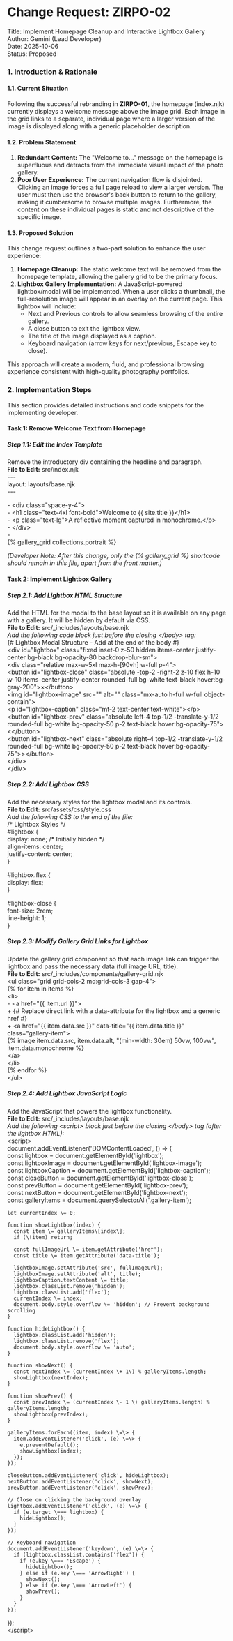# **Change Request: ZIRPO-02**

Title: Implement Homepage Cleanup and Interactive Lightbox Gallery  
Author: Gemini (Lead Developer)  
Date: 2025-10-06  
Status: Proposed

### **1\. Introduction & Rationale**

#### **1.1. Current Situation**

Following the successful rebranding in **ZIRPO-01**, the homepage (index.njk) currently displays a welcome message above the image grid. Each image in the grid links to a separate, individual page where a larger version of the image is displayed along with a generic placeholder description.

#### **1.2. Problem Statement**

1. **Redundant Content:** The "Welcome to..." message on the homepage is superfluous and detracts from the immediate visual impact of the photo gallery.  
2. **Poor User Experience:** The current navigation flow is disjointed. Clicking an image forces a full page reload to view a larger version. The user must then use the browser's back button to return to the gallery, making it cumbersome to browse multiple images. Furthermore, the content on these individual pages is static and not descriptive of the specific image.

#### **1.3. Proposed Solution**

This change request outlines a two-part solution to enhance the user experience:

1. **Homepage Cleanup:** The static welcome text will be removed from the homepage template, allowing the gallery grid to be the primary focus.  
2. **Lightbox Gallery Implementation:** A JavaScript-powered lightbox/modal will be implemented. When a user clicks a thumbnail, the full-resolution image will appear in an overlay on the current page. This lightbox will include:  
   * Next and Previous controls to allow seamless browsing of the entire gallery.  
   * A close button to exit the lightbox view.  
   * The title of the image displayed as a caption.  
   * Keyboard navigation (arrow keys for next/previous, Escape key to close).

This approach will create a modern, fluid, and professional browsing experience consistent with high-quality photography portfolios.

### **2\. Implementation Steps**

This section provides detailed instructions and code snippets for the implementing developer.

#### **Task 1: Remove Welcome Text from Homepage**

##### **Step 1.1: Edit the Index Template**

Remove the introductory div containing the headline and paragraph.  
**File to Edit:** src/index.njk  
\---  
layout: layouts/base.njk  
\---

\- \<div class="space-y-4"\>  
\-  \<h1 class="text-4xl font-bold"\>Welcome to {{ site.title }}\</h1\>  
\-  \<p class="text-lg"\>A reflective moment captured in monochrome.\</p\>  
\- \</div\>  
\-  
{% gallery\_grid collections.portrait %}

*(Developer Note: After this change, only the {% gallery\_grid %} shortcode should remain in this file, apart from the front matter.)*

#### **Task 2: Implement Lightbox Gallery**

##### **Step 2.1: Add Lightbox HTML Structure**

Add the HTML for the modal to the base layout so it is available on any page with a gallery. It will be hidden by default via CSS.  
**File to Edit:** src/\_includes/layouts/base.njk  
*Add the following code block just before the closing \</body\> tag:*  
    {\# Lightbox Modal Structure \- Add at the end of the body \#}  
    \<div id="lightbox" class="fixed inset-0 z-50 hidden items-center justify-center bg-black bg-opacity-80 backdrop-blur-sm"\>  
      \<div class="relative max-w-5xl max-h-\[90vh\] w-full p-4"\>  
        \<button id="lightbox-close" class="absolute \-top-2 \-right-2 z-10 flex h-10 w-10 items-center justify-center rounded-full bg-white text-black hover:bg-gray-200"\>×\</button\>  
        \<img id="lightbox-image" src="" alt="" class="mx-auto h-full w-full object-contain"\>  
        \<p id="lightbox-caption" class="mt-2 text-center text-white"\>\</p\>  
        \<button id="lightbox-prev" class="absolute left-4 top-1/2 \-translate-y-1/2 rounded-full bg-white bg-opacity-50 p-2 text-black hover:bg-opacity-75"\>\<\</button\>  
        \<button id="lightbox-next" class="absolute right-4 top-1/2 \-translate-y-1/2 rounded-full bg-white bg-opacity-50 p-2 text-black hover:bg-opacity-75"\>\>\</button\>  
      \</div\>  
    \</div\>

##### **Step 2.2: Add Lightbox CSS**

Add the necessary styles for the lightbox modal and its controls.  
**File to Edit:** src/assets/css/style.css  
*Add the following CSS to the end of the file:*  
/\* Lightbox Styles \*/  
\#lightbox {  
  display: none; /\* Initially hidden \*/  
  align-items: center;  
  justify-content: center;  
}

\#lightbox.flex {  
  display: flex;  
}

\#lightbox-close {  
  font-size: 2rem;  
  line-height: 1;  
}

##### **Step 2.3: Modify Gallery Grid Links for Lightbox**

Update the gallery grid component so that each image link can trigger the lightbox and pass the necessary data (full image URL, title).  
**File to Edit:** src/\_includes/components/gallery-grid.njk  
\<ul class="grid grid-cols-2 md:grid-cols-3 gap-4"\>  
  {% for item in items %}  
    \<li\>  
\-     \<a href="{{ item.url }}"\>  
\+     {\# Replace direct link with a data-attribute for the lightbox and a generic href \#}  
\+     \<a href="{{ item.data.src }}" data-title="{{ item.data.title }}" class="gallery-item"\>  
        {% image item.data.src, item.data.alt, "(min-width: 30em) 50vw, 100vw", item.data.monochrome %}  
      \</a\>  
    \</li\>  
  {% endfor %}  
\</ul\>

##### **Step 2.4: Add Lightbox JavaScript Logic**

Add the JavaScript that powers the lightbox functionality.  
**File to Edit:** src/\_includes/layouts/base.njk  
*Add the following \<script\> block just before the closing \</body\> tag (after the lightbox HTML):*  
\<script\>  
  document.addEventListener('DOMContentLoaded', () \=\> {  
    const lightbox \= document.getElementById('lightbox');  
    const lightboxImage \= document.getElementById('lightbox-image');  
    const lightboxCaption \= document.getElementById('lightbox-caption');  
    const closeButton \= document.getElementById('lightbox-close');  
    const prevButton \= document.getElementById('lightbox-prev');  
    const nextButton \= document.getElementById('lightbox-next');  
    const galleryItems \= document.querySelectorAll('.gallery-item');

    let currentIndex \= 0;

    function showLightbox(index) {  
      const item \= galleryItems\[index\];  
      if (\!item) return;

      const fullImageUrl \= item.getAttribute('href');  
      const title \= item.getAttribute('data-title');

      lightboxImage.setAttribute('src', fullImageUrl);  
      lightboxImage.setAttribute('alt', title);  
      lightboxCaption.textContent \= title;  
      lightbox.classList.remove('hidden');  
      lightbox.classList.add('flex');  
      currentIndex \= index;  
      document.body.style.overflow \= 'hidden'; // Prevent background scrolling  
    }

    function hideLightbox() {  
      lightbox.classList.add('hidden');  
      lightbox.classList.remove('flex');  
      document.body.style.overflow \= 'auto';  
    }

    function showNext() {  
      const nextIndex \= (currentIndex \+ 1\) % galleryItems.length;  
      showLightbox(nextIndex);  
    }

    function showPrev() {  
      const prevIndex \= (currentIndex \- 1 \+ galleryItems.length) % galleryItems.length;  
      showLightbox(prevIndex);  
    }

    galleryItems.forEach((item, index) \=\> {  
      item.addEventListener('click', (e) \=\> {  
        e.preventDefault();  
        showLightbox(index);  
      });  
    });

    closeButton.addEventListener('click', hideLightbox);  
    nextButton.addEventListener('click', showNext);  
    prevButton.addEventListener('click', showPrev);

    // Close on clicking the background overlay  
    lightbox.addEventListener('click', (e) \=\> {  
      if (e.target \=== lightbox) {  
        hideLightbox();  
      }  
    });

    // Keyboard navigation  
    document.addEventListener('keydown', (e) \=\> {  
      if (lightbox.classList.contains('flex')) {  
        if (e.key \=== 'Escape') {  
          hideLightbox();  
        } else if (e.key \=== 'ArrowRight') {  
          showNext();  
        } else if (e.key \=== 'ArrowLeft') {  
          showPrev();  
        }  
      }  
    });  
  });  
\</script\>  

